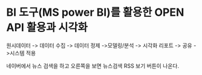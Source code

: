 # BI 도구(MS power BI)를 활용한 OPEN API 활용과 시각화

원시데이터 -> 데이터 수집 -> 데이터 정제 ->모델링/분석 -> 시각화 리포트 -> 공유 ->시스템 적용



네이버에서 뉴스 검색을 하고 오른쪽을 보면 뉴스검색 RSS 보기 버튼이 나온다.